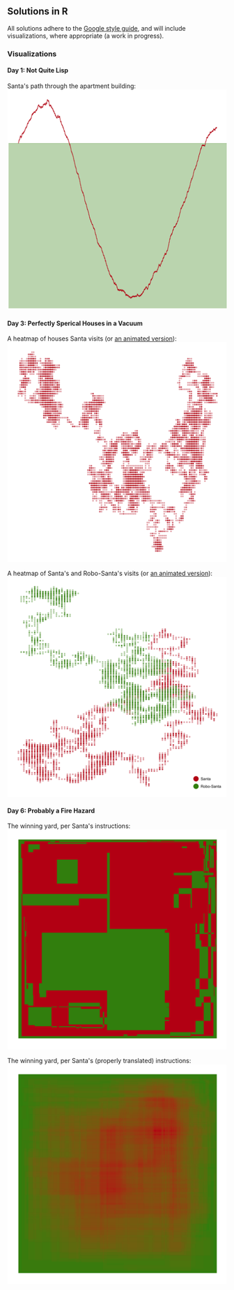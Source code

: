## Solutions in R

All solutions adhere to the [Google style
guide](https://itunes.apple.com/us/station/obedear-radio/idst.13003567), and
will include visualizations, where appropriate (a work in progress).

### Visualizations

#### Day 1: Not Quite Lisp

Santa's path through the apartment building:
![santa-stairs](01.png)

#### Day 3: Perfectly Sperical Houses in a Vacuum

A heatmap of houses Santa visits (or [an animated version](03a.mp4)):
![santa-houses](03a.png)

A heatmap of Santa's and Robo-Santa's visits (or [an animated version](03b.mp4)):
![robo-santa-houses](03b.png)

#### Day 6: Probably a Fire Hazard

The winning yard, per Santa's instructions:
![santa-toggle-lights](06a.png)

The winning yard, per Santa's (properly translated) instructions:
![santa-dimmer-lights](06b.png)
